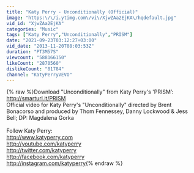 ```yaml
---
title: "Katy Perry - Unconditionally (Official)"
image: "https:\/\/i.ytimg.com\/vi\/XjwZAa2EjKA\/hqdefault.jpg"
vid_id: "XjwZAa2EjKA"
categories: "Music"
tags: ["Katy Perry","Unconditionally","PRISM"]
date: "2021-09-23T03:12:27+03:00"
vid_date: "2013-11-20T08:03:53Z"
duration: "PT3M57S"
viewcount: "588166150"
likeCount: "2870560"
dislikeCount: "81784"
channel: "KatyPerryVEVO"
---
```

{% raw %}Download &quot;Unconditionally&quot; from Katy Perry's 'PRISM’: <a rel="nofollow" target="blank" href="http://smarturl.it/PRISM">http://smarturl.it/PRISM</a><br />Official video for Katy Perry's &quot;Unconditionally&quot; directed by Brent Bonacorso and produced by Thom Fennessey, Danny Lockwood &amp; Jess Bell; DP: Magdalena Gorka<br /><br />Follow Katy Perry:<br /><a rel="nofollow" target="blank" href="http://www.katyperry.com">http://www.katyperry.com</a><br /><a rel="nofollow" target="blank" href="http://youtube.com/katyperry">http://youtube.com/katyperry</a><br /><a rel="nofollow" target="blank" href="http://twitter.com/katyperry">http://twitter.com/katyperry</a><br /><a rel="nofollow" target="blank" href="http://facebook.com/katyperry">http://facebook.com/katyperry</a><br /><a rel="nofollow" target="blank" href="http://instagram.com/katyperry">http://instagram.com/katyperry</a>{% endraw %}
